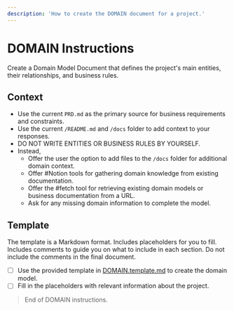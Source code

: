 ```yaml
---
description: 'How to create the DOMAIN document for a project.'
---
```


# DOMAIN Instructions

Create a Domain Model Document that defines the project's main entities, their relationships, and business rules.

## Context

- Use the current `PRD.md` as the primary source for business requirements and constraints.
- Use the current `/README.md` and `/docs` folder to add context to your responses.
- DO NOT WRITE ENTITIES OR BUSINESS RULES BY YOURSELF.
- Instead, 
  - Offer the user the option to add files to the `/docs` folder for additional domain context.
  - Offer #Notion tools for gathering domain knowledge from existing documentation.
  - Offer the #fetch tool for retrieving existing domain models or business documentation from a URL.
  - Ask for any missing domain information to complete the model.

## Template

The template is a Markdown format. 
Includes placeholders for you to fill.
Includes comments to guide you on what to include in each section.
Do not include the comments in the final document.

- [ ] Use the provided template in [DOMAIN.template.md](./DOMAIN.template.md) to create the domain model.
- [ ] Fill in the placeholders with relevant information about the project.

> End of DOMAIN instructions.
